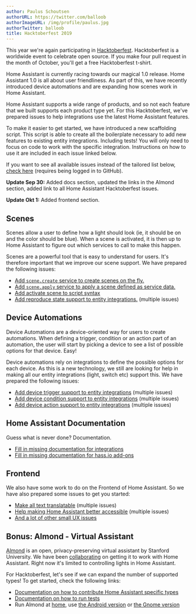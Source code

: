 ```yaml
---
author: Paulus Schoutsen
authorURL: https://twitter.com/balloob
authorImageURL: /img/profile/paulus.jpg
authorTwitter: balloob
title: Hacktoberfest 2019
---
```


This year we're again participating in [Hacktoberfest](https://hacktoberfest.digitalocean.com). Hacktoberfest is a worldwide event to celebrate open source. If you make four pull request in the month of October, you'll get a free Hacktoberfest t-shirt.

Home Assistant is currently racing towards our magical 1.0 release. Home Assistant 1.0 is all about user friendliness. As part of this, we have recently introduced device automations and are expanding how scenes work in Home Assistant.

Home Assistant supports a wide range of products, and so not each feature that we built supports each product type yet. For this Hacktoberfest, we've prepared issues to help integrations use the latest Home Assistant features.

To make it easier to get started, we have introduced a new scaffolding script. This script is able to create all the boilerplate necessary to add new features to existing entity integrations. Including tests! You will only need to focus on code to work with the specific integration. Instructions on how to use it are included in each issue linked below.

If you want to see all available issues instead of the tailored list below, [check here](https://github.com/issues?page=1&q=is%3Aopen+is%3Aissue+org%3Ahome-assistant+archived%3Afalse+label%3AHacktoberfest&utf8=%E2%9C%93) (requires being logged in to GitHub).

**Update Sep 30:** Added docs section, updated the links in the Almond section, added link to all Home Assistant Hacktoberfest issues.

**Update Okt 1:** Added frontend section.

## Scenes

Scenes allow a user to define how a light should look (ie, it should be on and the color should be blue). When a scene is activated, it is then up to Home Assistant to figure out which services to call to make this happen.

Scenes are a powerful tool that is easy to understand for users. It's therefore important that we improve our scene support. We have prepared the following issues:

- [Add `scene.create` service to create scenes on the fly.](https://github.com/home-assistant/home-assistant/issues/27023)
- [Add `scene.apply` service to apply a scene defined as service data.](https://github.com/home-assistant/home-assistant/issues/26813)
- [Add activate scene to script syntax](https://github.com/home-assistant/home-assistant/issues/27026)
- [Add reproduce state support to entity integrations.](https://github.com/home-assistant/home-assistant/issues?utf8=%E2%9C%93&q=label%3AHacktoberfest+reproduce_state+is%3Aopen+) (multiple issues)

<!--truncate-->

## Device Automations

Device Automations are a device-oriented way for users to create automations. When defining a trigger, condition or an action part of an automation, the user will start by picking a device to see a list of possible options for that device. Easy!

Device automations rely on integrations to define the possible options for each device. As this is a new technology, we still are looking for help in making all our entity integrations (light, switch etc) support this. We have prepared the following issues:

- [Add device trigger support to entity integrations](https://github.com/home-assistant/home-assistant/issues?utf8=%E2%9C%93&q=label%3AHacktoberfest+device_trigger+is%3Aopen+) (multiple issues)
- [Add device condition support to entity integrations](https://github.com/home-assistant/home-assistant/issues?utf8=%E2%9C%93&q=label%3AHacktoberfest+device_condition+is%3Aopen+) (multiple issues)
- [Add device action support to entity integrations](https://github.com/home-assistant/home-assistant/issues?utf8=%E2%9C%93&q=label%3AHacktoberfest+device_action+is%3Aopen+) (multiple issues)

## Home Assistant Documentation

Guess what is never done? Documentation.

- [Fill in missing documentation for integrations](https://github.com/home-assistant/home-assistant.io/issues?q=is%3Aissue+is%3Aopen+label%3AHacktoberfest)
- [Fill in missing documentation for hass.io add-ons](https://github.com/home-assistant/hassio-addons/issues?q=is%3Aissue+is%3Aopen+label%3AHacktoberfest)

## Frontend

We also have some work to do on the Frontend of Home Assistant.
So we have also prepared some issues to get you started: 

- [Make all text translatable](https://github.com/home-assistant/home-assistant-polymer/issues?utf8=%E2%9C%93&q=label%3AHacktoberfest+label%3Alocalization+is%3Aopen+) (multiple issues)
- [Help making Home Assistant better accessible](https://github.com/home-assistant/home-assistant-polymer/issues?q=is%3Aopen+label%3AHacktoberfest+label%3Aaccessibility) (multiple issues)
- [And a lot of other small UX issues](https://github.com/home-assistant/home-assistant-polymer/labels/Hacktoberfest?page=2&q=is%3Aopen+label%3AHacktoberfest)

## Bonus: Almond - Virtual Assistant

[Almond](https://almond.stanford.edu/) is an open, privacy-preserving virtual assistant by Stanford University. We have been [collaborating](https://github.com/stanford-oval/thingpedia-common-devices/pull/80) on getting it to work with Home Assistant. Right now it's limited to controlling lights in Home Assistant.

For Hacktoberfest, let's see if we can expand the number of supported types! To get started, check the following links:

- [Documentation on how to contribute Home Assistant specific types](https://almond.stanford.edu/doc/home-assistant-integration.md)
- [Documentation on how to run tests](https://almond.stanford.edu/doc/thingpedia-testing.md)
- Run Almond at [home](https://github.com/stanford-oval/almond-server), use [the Android version](https://play.google.com/store/apps/details?id=edu.stanford.thingengine.engine&hl=en_US) or [the Gnome version](https://flathub.org/apps/details/edu.stanford.Almond)

<div id='discourse-comments'></div>

<script markdown="0">
  DiscourseEmbed = { discourseUrl: 'https://community.home-assistant.io/',
                     discourseEmbedUrl: 'https://developers.home-assistant.io/blog/2019/05/22/internet-of-things-and-the-modern-web.html' };
  (function() {
    var d = document.createElement('script'); d.type = 'text/javascript'; d.async = true;
    d.src = DiscourseEmbed.discourseUrl + 'javascripts/embed.js';
    (document.getElementsByTagName('head')[0] || document.getElementsByTagName('body')[0]).appendChild(d);
  })();
</script>
